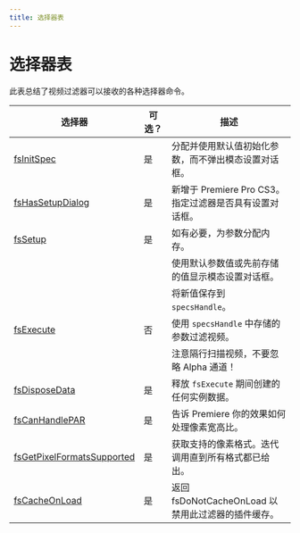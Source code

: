 ```yaml
---
title: 选择器表
---
```

# 选择器表

此表总结了视频过滤器可以接收的各种选择器命令。

|                                     选择器                                      | 可选？ |                                            描述                                            |
|-----------------------------------------------------------------------------------|-----------|---------------------------------------------------------------------------------------------------|
| [fsInitSpec](../selector-descriptions#fsinitspec)                                 | 是       | 分配并使用默认值初始化参数，而不弹出模态设置对话框。 |
| [fsHasSetupDialog](../selector-descriptions#fshassetupdialog)                     | 是       | 新增于 Premiere Pro CS3。指定过滤器是否具有设置对话框。                   |
| [fsSetup](../selector-descriptions#fssetup)                                       | 是       | 如有必要，为参数分配内存。                                                 |
|                                                                                   |           | 使用默认参数值或先前存储的值显示模态设置对话框。        |
|                                                                                   |           | 将新值保存到 `specsHandle`。                                                             |
| [fsExecute](../selector-descriptions#fsexecute)                                   | 否        | 使用 `specsHandle` 中存储的参数过滤视频。                                  |
|                                                                                   |           | 注意隔行扫描视频，不要忽略 Alpha 通道！                               |
| [fsDisposeData](../selector-descriptions#fsdisposedata)                           | 是       | 释放 `fsExecute` 期间创建的任何实例数据。                                          |
| [fsCanHandlePAR](../selector-descriptions#fscanhandlepar)                         | 是       | 告诉 Premiere 你的效果如何处理像素宽高比。                                         |
| [fsGetPixelFormatsSupported](../selector-descriptions#fsgetpixelformatssupported) | 是       | 获取支持的像素格式。迭代调用直到所有格式都已给出。               |
| [fsCacheOnLoad](../selector-descriptions#fscacheonload)                           | 是       | 返回 fsDoNotCacheOnLoad 以禁用此过滤器的插件缓存。                              |